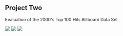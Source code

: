 ## Project Two
Evaluation of the 2000's Top 100 Hits Billboard Data Set

<img src="https://jasanford24.github.io/images/billboard_scatter.png">
<img src="https://jasanford24.github.io/images/genres_bar.png">
<img src="https://jasanford24.github.io/images/falloff_line.png">
